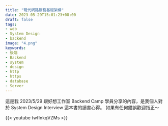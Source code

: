 ```yaml
---
title: "現代網路服務基礎架構"
date: 2023-05-29T15:01:23+08:00
draft: false
tags:
- web
- System Design
- backend
image: "4.png"
keywords:
- 後端
- Backend
- system
- design
- http
- https
- database
- Server
---
```


這是我 2023/5/29 跟好想工作室 Backend Camp 學員分享的內容，是我個人對於 System Design Interview 這本書的讀書心得。
如果有任何錯誤歡迎指正～

{{< youtube twfInkqVZMs >}}